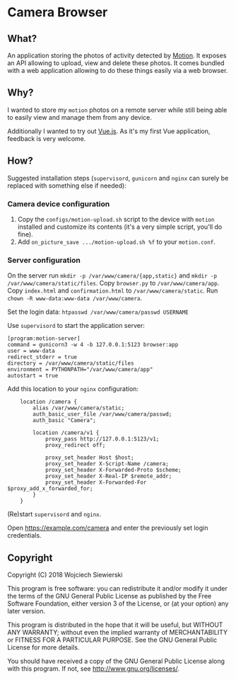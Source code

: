 Camera Browser
==============

What?
-----

An application storing the photos of activity detected by
[Motion](https://motion-project.github.io/). It exposes an API
allowing to upload, view and delete these photos. It comes bundled
with a web application allowing to do these things easily via a web
browser.

Why?
----

I wanted to store my `motion` photos on a remote server while still
being able to easily view and manage them from any device.

Additionally I wanted to try out [Vue.js](https://vuejs.org/). As it's
my first Vue application, feedback is very welcome.

How?
----

Suggested installation steps (`supervisord`, `gunicorn` and `nginx`
can surely be replaced with something else if needed):

### Camera device configuration

1. Copy the `configs/motion-upload.sh` script to the device with
   `motion` installed and customize its contents (it's a very simple
   script, you'll do fine).
2. Add `on_picture_save .../motion-upload.sh %f` to your
   `motion.conf`.

### Server configuration

On the server run `mkdir -p /var/www/camera/{app,static}` and `mkdir
-p /var/www/camera/static/files`.  Copy `browser.py` to
`/var/www/camera/app`.  Copy `index.html` and `confirmation.html` to
`/var/www/camera/static`.  Run `chown -R www-data:www-data
/var/www/camera`.

Set the login data: `htpasswd /var/www/camera/passwd USERNAME`

Use `supervisord` to start the application server:

```
[program:motion-server]
command = gunicorn3 -w 4 -b 127.0.0.1:5123 browser:app
user = www-data
redirect_stderr = true
directory = /var/www/camera/static/files
environment = PYTHONPATH="/var/www/camera/app"
autostart = true
```

Add this location to your `nginx` configuration:

```
    location /camera {
        alias /var/www/camera/static;
        auth_basic_user_file /var/www/camera/passwd;
        auth_basic "Camera";

        location /camera/v1 {
            proxy_pass http://127.0.0.1:5123/v1;
            proxy_redirect off;

            proxy_set_header Host $host;
            proxy_set_header X-Script-Name /camera;
            proxy_set_header X-Forwarded-Proto $scheme;
            proxy_set_header X-Real-IP $remote_addr;
            proxy_set_header X-Forwarded-For $proxy_add_x_forwarded_for;
        }
    }
```

(Re)start `supervisord` and `nginx`.

Open https://example.com/camera and enter the previously set login
credentials.

Copyright
---------

Copyright (C) 2018  Wojciech Siewierski

This program is free software: you can redistribute it and/or modify
it under the terms of the GNU General Public License as published by
the Free Software Foundation, either version 3 of the License, or
(at your option) any later version.

This program is distributed in the hope that it will be useful,
but WITHOUT ANY WARRANTY; without even the implied warranty of
MERCHANTABILITY or FITNESS FOR A PARTICULAR PURPOSE.  See the
GNU General Public License for more details.

You should have received a copy of the GNU General Public License
along with this program.  If not, see <http://www.gnu.org/licenses/>.
